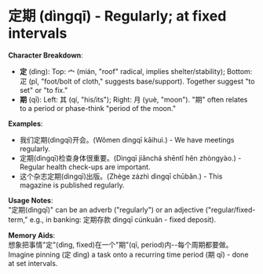 # **定期 (dìngqī) - Regularly; at fixed intervals**

**Character Breakdown**:  
- **定** (dìng): Top: 宀 (mián, "roof" radical, implies shelter/stability); Bottom: 疋 (pǐ, "foot/bolt of cloth," suggests base/support). Together suggest "to set" or "to fix."  
- **期** (qī): Left: 其 (qí, "his/its"); Right: 月 (yuè, "moon"). "期" often relates to a period or phase-think "period of the moon."

**Examples**:  
- 我们定期(dìngqī)开会。(Wǒmen dìngqī kāihuì.) - We have meetings regularly.  
- 定期(dìngqī)检查身体很重要。(Dìngqī jiǎnchá shēntǐ hěn zhòngyào.) - Regular health check-ups are important.  
- 这个杂志定期(dìngqī)出版。(Zhège zázhì dìngqī chūbǎn.) - This magazine is published regularly.

**Usage Notes**:  
"定期(dìngqī)" can be an adverb ("regularly") or an adjective ("regular/fixed-term," e.g., in banking: 定期存款 dìngqī cúnkuǎn - fixed deposit).

**Memory Aids**:  
想象把事情"定"(dìng, fixed)在一个"期"(qī, period)内--每个周期都要做。  
Imagine pinning (定 dìng) a task onto a recurring time period (期 qī) - done at set intervals.